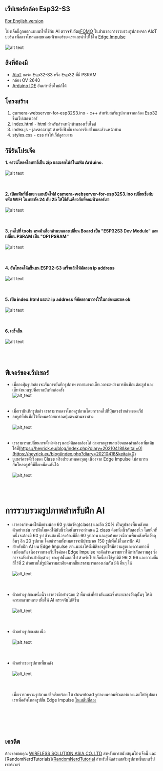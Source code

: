## เว็ปเซอร์กล้อง Esp32-S3
 [For English version](https://github.com/San279/AIoT_Board/blob/main/camera-webserver-for-esp32S3/README.md)
 <br/>
 <br/>
 โปรเจ็คนี้ถูกออกแบบมาให้ใช้กับ AI ตรวจจับวัตถุ[FOMO](https://docs.edgeimpulse.com/docs/edge-impulse-studio/learning-blocks/object-detection/fomo-object-detection-for-constrained-devices) ในส่วนของการรวบรวมรูปภาพจาก AIoT บอร์ด เพื่อดาวโหลดลงบนคอมพิวเตอร์ของเราและนำไปใช้ใน [Edge Impulse](https://edgeimpulse.com/)
<br/>
<br/>
![alt text](/camera-webserver-for-esp32S3/Images_for_readme/done.PNG)
<br/>
## สิงที่ต้องมี
 - [AIoT](https://wirelesssolution.asia/) บอร์ด Esp32-S3 หรือ Esp32 ที่มี PSRAM
 - กล้อง OV 2640
 - [Arduino IDE](https://www.arduino.cc/en/software) อันเก่าหรือใหม่ก้ได้
## โครงสร้าง
 1. camera-webserver-for-esp32S3.ino - c++ สำหรับสตรีมรูปภาพจากกล้อง Esp32 ขึ้นเว็ปเซอรเวอร์
 2. index.html - html สำหรับส่วนหน้าบ้านของเว็บไซต์
 3. index.js - javascript สำหรับฟังชั้นของการรับสรีมและส่วนหน้าบ้าน
 4. styles.css - css ทำให้เว็ปดูสวยงาม
## วิธีรันโปรเจ็ค
<strong> 1. ดาวน์โหลดไลบราลี่เป็น zip และแตกไฟล์ในแฟ้ม Arduino. </strong>
<br /><br />
![alt text](/camera-webserver-for-esp32S3/Images_for_readme/folder_directory.PNG)
<br /><br /><br /><br />
<strong> 2. เปิดแฟ้มที่พึ่งแยก และเปิดไฟล์ camera-webserver-for-esp32S3.ino เปลี่ยนชื่อกับรหัส WIFI ในบรรทัด 24 กับ 25 ให้ใช้อันเดียวกับที่คอมพิวเตอร์เรา  </strong>
<br /><br />
![alt text](/camera-webserver-for-esp32S3/Images_for_readme/ssidPassword.PNG)
<br /><br /><br /><br />
<strong> 3. กดไปที่ tools ตรงตัวเลือกด้านบนและเปลี่ยน Board เป็น "ESP32S3 Dev Module" และเปลี่ยน PSRAM เป็น "OPI PSRAM"  </strong>
<br /><br />
![alt text](/camera-webserver-for-esp32S3/Images_for_readme/IDE_configure.PNG)
<br /><br /><br /><br />
<strong> 4. อัพโหลดโค้ดขึ้นบน ESP32-S3 เสร็จแล้วให้คัดลอก ip address  </strong>
<br /><br />
![alt text](/camera-webserver-for-esp32S3/Images_for_readme/ip_IDE.PNG)
<br /><br /><br /><br />
<strong> 5. เปิด index.html และนำ ip address ที่คัดลอกมาวางใว้ในกล่องและกด ok </strong>
<br /><br />
![alt text](/camera-webserver-for-esp32S3/Images_for_readme/ip_prompt.PNG)
<br /><br /><br /><br />
<strong> 6. เสร็จสิ้น  </strong>
<br/> <br/>
![alt text](/camera-webserver-for-esp32S3/Images_for_readme/done.PNG)
<br /><br /><br /><br />
## ฟีเจอร์ของเว็ปเซอร์
- เมื่อกดปุ่มรูปกล้องจะเริ่มการบันทึกรูปภาพ เราสามารถเซ็ทเวลาระหว่างการบึนทึกแต่ละรูป และเซ็ทจำนวนรูปที่อยากบันทึกต่อครั้ง<br />
![alt_text](/camera-webserver-for-esp32S3/Images_for_readme/capture_console.PNG)
<br /><br /> <br />
- เมื่อเราบึนทึกรูปแล้ว เราสามารถดาวโหลดรูปถาพโดยการกดไปที่ปุ่มตรงซ้ายล้างของเว็ป<br />
- ลบรูปที่บันทึกใว้ทั้งหมดด้วยการกดปุ่มตรงด้านขวาล่าง <br /> <br />
![alt_text](/camera-webserver-for-esp32S3/Images_for_readme/gallery_img.PNG)
<br /><br /> <br />
- เราสามารถเปลี่ยนการตั้งค่าต่างๆ และมิติของกล้องได้ สามารถดูรายละเอียดของค่ากล้องเพิ่มเติมได้ที่[https://heyrick.eu/blog/index.php?diary=20210418&keitai=0](https://heyrick.eu/blog/index.php?diary=20210418&keitai=0) <br />
- ยูเซอร์ควรตั้งชื่อของ Class หรือประเภทของวุตถุ เนื่องจาก Edge Impulse ไม่สามารถอัพโหลดรูปที่มีชื่อเหมือนกันได้ <br /><br />
![alt_text](/camera-webserver-for-esp32S3/Images_for_readme/resolution_class.PNG)
<br /><br /><br /><br />
# การรวบรวมรูปภาพสำหรับฝึก AI
  - เราควรกำหนดให้มีอย่างน้อย 60 รูปต่อวัตถุ(class) และอีก 20% เป็นรูปของพื้นหลังยกตัวอย่างเช่น การฝึกโมเดลให้นับนิ้วมือนั้นเราจะกำหนด 2 class คือหนึ่งนิ้วกับสองนิ้ว โดยนิ้วที่หนึ่งจะต้องมี 60 รูป ส่วนสองนิ้วจะต้องมีอีก 60 รูปภาพ และสุดท้ายควรมีภาพพื้นหลังหรือวัตถุอื่นๆ อีก 20 รูปภาพ โดยถ้ารวมทั้งหมดเราจะมีประมาณ 150 รูปเพื่อใช้ในการฝึก AI
  - สำหรับฝึก AI บน Edge Impulse เราแนะนำให้ตั้งมิติของรูปให้มีตวามสูงและความยาวที่เหมือนกัน เนื่องจากทางเว็ปไซค์ของ Edge Impulse จะตัดส่วนความยาวให้เท่ากับความสูง ซึ่งอาจจะตัดส่วนสำคัญต่างๆ ของรูปนั้นออกไป สำหรับโปรเจ็คนี้เราใช้รูปมิติ 96 X 96 และความอิ่มสีใว้ที่ 2 ถ้าอยากให้รูปมีความละเอียดมากขึ้นเราสามารถลองเล่นกับ มิติ อื่นๆ ได้<br/> <br/>
![alt_text](/camera-webserver-for-esp32S3/Images_for_readme/resolution_class.PNG)
<br/> <br/> <br/> <br/>
- ตัวอย่างรูปของหนึ่งนื้ว เราควรมีอย่างน้อย 2 พื้นหลังที่ต่างกันและเซ็ทระยะของวัตถุนั้นๆ ให้มีความกลาหหลาย เพื่อให้ AI ตรวจจับได้ดีขึ้น <br/> <br/>
![alt_text](/camera-webserver-for-esp32S3/Images_for_readme/resolution_class.PNG)
<br/> <br/><br/> <br/>
- ตัวอย่างรูปของสองนิ้ว <br/> <br/>
![alt_text](/camera-webserver-for-esp32S3/Images_for_readme/resolution_class.PNG)
<br/> <br/><br/> <br/>
- ตัวอย่างของรูปภาพพื้นหลัง <br/> <br/>
![alt_text](/camera-webserver-for-esp32S3/Images_for_readme/resolution_class.PNG)
<br/> <br/><br/> <br/>
เมื่อเรารวบรวมรูปภาพเสร็จเรียบร้อย ให้ download รูปลงบนคอมพิวเตอร์และแตกไฟล์รูปของเราเพื่ออัพโหลดรูปขั้น Edge Impulse [ในเสต็ปที่สอง](https://github.com/San279/AIoT_Board/blob/main/Readme-th.md)
<br /> <br /><br /> <br /><br /> <br />
## เครดิต
ต้องขอขอบคุณ [WIRELESS SOLUTION ASIA CO.,LTD](https://wirelesssolution.asia/) สำหรับการสนับสนุนโปรเจ็คนี้ และ [RandomNerdTutorials]([RandomNerdTutorial](https://RandomNerdTutorials.com/esp32-cam-video-streaming-web-server-camera-home-assistant) สำหรับโค้ดส่วนสตรีมรูปภาพขึ้นบนเว็ปเซอร์เวอร์
